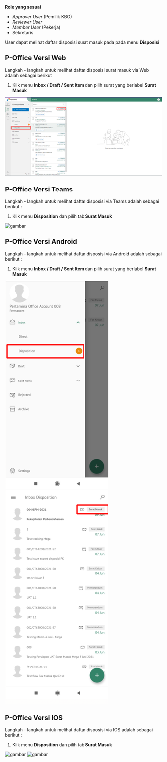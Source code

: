 **Role yang sesuai**

- *Approver User* (Pemilik KBO)
- *Reviewer User*
- *Member User* (Pekerja)
- Sekretaris 

User dapat melihat daftar disposisi surat masuk pada pada menu **Disposisi**

## **P-Office Versi Web**

Langkah - langkah untuk melihat daftar disposisi surat masuk via Web adalah sebagai berikut

1.	Klik menu **Inbox / Draft / Sent Item** dan pilih surat yang berlabel **Surat Masuk**

![gambar](SuratMasuk/SM_Web/02SM21.png)


## **P-Office Versi Teams**

Langkah - langkah untuk melihat daftar disposisi via Teams adalah sebagai berikut :

1.	Klik menu **Disposition** dan pilih tab **Surat Masuk**

![gambar](SuratMasuk/SM_Teams/SM24.png)


## **P-Office Versi Android**

Langkah - langkah untuk melihat daftar disposisi via Android adalah sebagai berikut :
 
1. Klik menu **Inbox / Draft / Sent Item** dan pilih surat yang berlabel **Surat Masuk**

![gambar](SuratMasuk/SM_Android/Daftardisposisi/02A01.png) ![gambar](SuratMasuk/SM_Android/Daftardisposisi/02A02.png)


## **P-Office Versi IOS**

Langkah - langkah untuk melihat daftar disposisi via IOS adalah sebagai berikut :

1. Klik menu **Disposition** dan pilih tab **Surat Masuk**
   
![gambar](SuratMasuk/SM_IOS/SM-25.png) ![gambar](SuratMasuk/SM_IOS/SM-26.png)